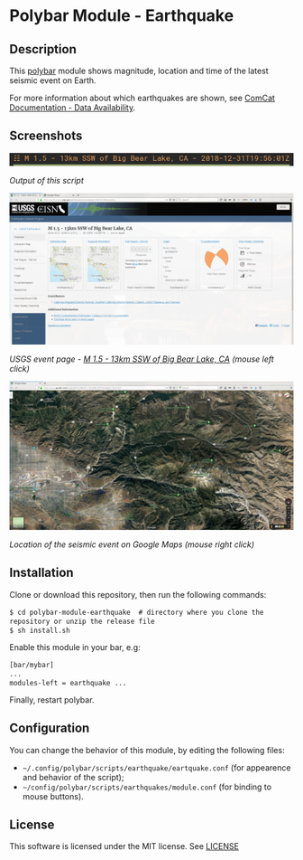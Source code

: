 # Polybar Module - Earthquake

## Description
This [polybar](https://github.com/jaagr/polybar)  module shows magnitude, location and time of the latest seismic event on Earth.

For more information about which earthquakes are shown, see  [ComCat Documentation - Data Availability](https://earthquake.usgs.gov/data/comcat/data-availability.php).

## Screenshots

<img alt="Screenshot of polybar module: earthquake" src="screenshots/polybar-module-earthquake.png" width="643">

*Output of this script*

<img alt="USGS event page for earthquake with id ci38412120" src="screenshots/usgs-ci38412120-event-page.png" width="643">

*USGS event page - [M 1.5 - 13km SSW of Big Bear Lake, CA](https://earthquake.usgs.gov/earthquakes/eventpage/ci38412120/executive) (mouse left click)*

<img alt="Location of the event on Google Maps" src="screenshots/usgs-ci38412120-google-map.png" width="643">

*Location of the seismic event on Google Maps (mouse right click)*

## Installation
Clone or download this repository, then run the following commands:
```
$ cd polybar-module-earthquake  # directory where you clone the repository or unzip the release file
$ sh install.sh
```
Enable this module in your bar, e.g:
```
[bar/mybar]
...
modules-left = earthquake ...
```

Finally, restart polybar.

## Configuration
You can change the behavior of this module, by editing the following files:
- `~/.config/polybar/scripts/earthquake/eartquake.conf` (for appearence and behavior of the script);
- `~/config/polybar/scripts/earthquakes/module.conf` (for binding to mouse buttons).

## License
This software is licensed under the MIT license. See [LICENSE](LICENSE.md)

